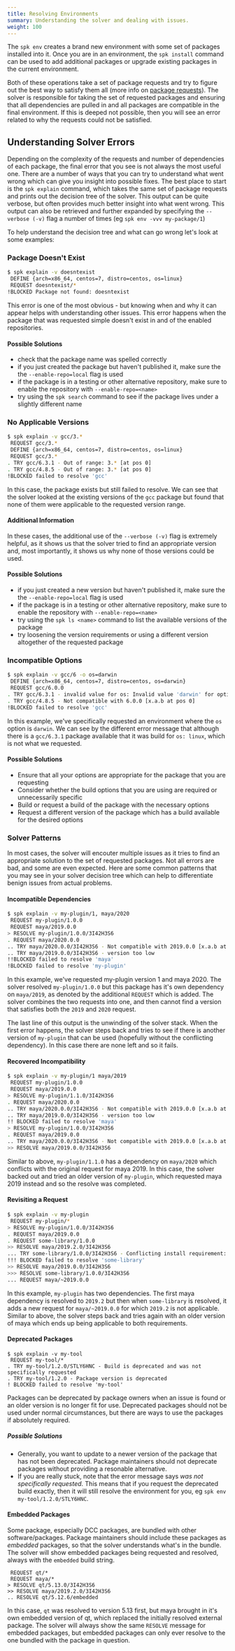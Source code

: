 ```yaml
---
title: Resolving Environments
summary: Understanding the solver and dealing with issues.
weight: 100
---
```


The `spk env` creates a brand new environment with some set of packages installed into it. Once you are in an environment, the `spk install` command can be used to add additional packages or upgrade existing packages in the current environment.

Both of these operations take a set of package requests and try to figure out the best way to satisfy them all (more info on [package requests](../versioning)). The solver is responsible for taking the set of requested packages and ensuring that all dependencies are pulled in and all packages are compatible in the final environment. If this is deeped not possible, then you will see an error related to why the requests could not be satisfied.

## Understanding Solver Errors

Depending on the complexity of the requests and number of dependencies of each package, the final error that you see is not always the most useful one. There are a number of ways that you can try to understand what went wrong which can give you insight into possible fixes. The best place to start is the `spk explain` command, which takes the same set of package requests and prints out the decision tree of the solver. This output can be quite verbose, but often provides much better insight into what went wrong. This output can also be retrieved and further expanded by specifying the `--verbose (-v)` flag a number of times (eg `spk env -vvv my-package/1`)

To help understand the decision tree and what can go wrong let's look at some examples:

### Package Doesn't Exist

```bash
$ spk explain -v doesntexist
 DEFINE {arch=x86_64, centos=7, distro=centos, os=linux}
 REQUEST doesntexist/*
!BLOCKED Package not found: doesntexist
```

This error is one of the most obvious - but knowing when and why it can appear helps with understanding other issues. This error happens when the package that was requested simple doesn't exist in and of the enabled repositories.

#### Possible Solutions

- check that the package name was spelled correctly
- if you just created the package but haven't published it, make sure the the `--enable-repo=local` flag is used
- if the package is in a testing or other alternative repository, make sure to enable the repository with `--enable-repo=<name>`
- try using the `spk search` command to see if the package lives under a slightly different name

### No Applicable Versions

```bash
$ spk explain -v gcc/3.*
 REQUEST gcc/3.*
 DEFINE {arch=x86_64, centos=7, distro=centos, os=linux}
 REQUEST gcc/3.*
. TRY gcc/6.3.1 - Out of range: 3.* [at pos 0]
. TRY gcc/4.8.5 - Out of range: 3.* [at pos 0]
!BLOCKED failed to resolve 'gcc'
```

In this case, the package exists but still failed to resolve. We can see that the solver looked at the existing versions of the `gcc` package but found that none of them were applicable to the requested version range.

#### Additional Information

In these cases, the additional use of the `--verbose (-v)` flag is extremely helpful, as it shows us that the solver tried to find an appropriate version and, most importantly, it shows us why none of those versions could be used.

#### Possible Solutions

- if you just created a new version but haven't published it, make sure the the `--enable-repo=local` flag is used
- if the package is in a testing or other alternative repository, make sure to enable the repository with `--enable-repo=<name>`
- try using the `spk ls <name>` command to list the available versions of the package
- try loosening the version requirements or using a different version altogether of the requested package

### Incompatible Options

```bash
$ spk explain -v gcc/6 -o os=darwin
 DEFINE {arch=x86_64, centos=7, distro=centos, os=darwin}
 REQUEST gcc/6.0.0
. TRY gcc/6.3.1 - invalid value for os: Invalid value 'darwin' for option 'os', must be one of {'linux'}
. TRY gcc/4.8.5 - Not compatible with 6.0.0 [x.a.b at pos 0]
!BLOCKED failed to resolve 'gcc'
```

In this example, we've specifically requested an environment where the `os` option is `darwin`. We can see by the different error message that although there is a `gcc/6.3.1` package available that it was build for `os: linux`, which is not what we requested.

#### Possible Solutions

- Ensure that all your options are appropriate for the package that you are requesting
- Consider whether the build options that you are using are required or unnecessarily specific
- Build or request a build of the package with the necessary options
- Request a different version of the package which has a build available for the desired options

### Solver Patterns

In most cases, the solver will encouter multiple issues as it tries to find an appropriate solution to the set of requested packages. Not all errors are bad, and some are even expected. Here are some common patterns that you may see in your solver decision tree which can help to differentiate benign issues from actual problems.

#### Incompatible Dependencies

```bash
$ spk explain -v my-plugin/1, maya/2020
 REQUEST my-plugin/1.0.0
 REQUEST maya/2019.0.0
> RESOLVE my-plugin/1.0.0/3I42H3S6
. REQUEST maya/2020.0.0
.. TRY maya/2020.0.0/3I42H3S6 - Not compatible with 2019.0.0 [x.a.b at pos 0]
.. TRY maya/2019.0.0/3I42H3S6 - version too low
!!BLOCKED failed to resolve 'maya'
!BLOCKED failed to resolve 'my-plugin'
```

In this example, we've requested my-plugin version 1 and maya 2020. The solver resolved `my-plugin/1.0.0` but this package has it's own dependency on `maya/2019`, as denoted by the additional `REQUEST` which is added. The solver combines the two requests into one, and then cannot find a version that satisfies both the `2019` and `2020` request.

The last line of this output is the unwinding of the solver stack. When the first error happens, the solver steps back and tries to see if there is another version of `my-plugin` that can be used (hopefully without the conflicting dependency). In this case there are none left and so it fails.

#### Recovered Incompatibility

```bash
$ spk explain -v my-plugin/1 maya/2019
 REQUEST my-plugin/1.0.0
 REQUEST maya/2019.0.0
> RESOLVE my-plugin/1.1.0/3I42H3S6
. REQUEST maya/2020.0.0
.. TRY maya/2020.0.0/3I42H3S6 - Not compatible with 2019.0.0 [x.a.b at pos 0]
.. TRY maya/2019.0.0/3I42H3S6 - version too low
!! BLOCKED failed to resolve 'maya'
> RESOLVE my-plugin/1.0.0/3I42H3S6
. REQUEST maya/2019.0.0
.. TRY maya/2020.0.0/3I42H3S6 - Not compatible with 2019.0.0 [x.a.b at pos 0]
>> RESOLVE maya/2019.0.0/3I42H3S6
```

Similar to above, `my-plugin/1.1.0` has a dependency on `maya/2020` which conflicts with the original request for maya 2019. In this case, the solver backed out and tried an older version of `my-plugin`, which requested maya 2019 instead and so the resolve was completed.

#### Revisiting a Request

```bash
$ spk explain -v my-plugin
 REQUEST my-plugin/*
> RESOLVE my-plugin/1.0.0/3I42H3S6
. REQUEST maya/2019.0.0
. REQUEST some-library/1.0.0
>> RESOLVE maya/2019.2.0/3I42H3S6
... TRY some-library/1.0.0/3I42H3S6 - Conflicting install requirement: 'maya' version too high
!!! BLOCKED failed to resolve 'some-library'
>> RESOLVE maya/2019.0.0/3I42H3S6
>>> RESOLVE some-library/1.0.0/3I42H3S6
... REQUEST maya/~2019.0.0
```

In this example, `my-plugin` has two dependencies. The first maya dependency is resolved to `2019.2` but then when `some-library` is resolved, it adds a new request for `maya/~2019.0.0` for which `2019.2` is not applicable. Similar to above, the solver steps back and tries again with an older version of maya which ends up being applicable to both requirements.

#### Deprecated Packages

```
$ spk explain -v my-tool
 REQUEST my-tool/*
. TRY my-tool/1.2.0/STLY6HNC - Build is deprecated and was not specifically requested
. TRY my-tool/1.2.0 - Package version is deprecated
! BLOCKED failed to resolve 'my-tool'
```

Packages can be deprecated by package owners when an issue is found or an older version is no longer fit for use. Deprecated packages should not be used under normal circumstances, but there are ways to use the packages if absolutely required.

##### Possible Solutions

- Generally, you want to update to a newer version of the package that has not been deprecated. Package maintainers should not deprecate packages without providing a resonable alternative.
- If you are really stuck, note that the error message says _was not specifically requested_. This means that if you request the deprecated build exactly, then it will still resolve the environment for you, eg `spk env my-tool/1.2.0/STLY6HNC`.

#### Embedded Packages

Some package, especially DCC packages, are bundled with other software/packages. Package maintainers should include these packages as _embedded_ packages, so that the solver understands what's in the bundle. The solver will show embedded packages being requested and resolved, always with the `embedded` build string.

```
 REQUEST qt/*
 REQUEST maya/*
> RESOLVE qt/5.13.0/3I42H3S6
>> RESOLVE maya/2019.2.0/3I42H3S6
.. RESOLVE qt/5.12.6/embedded
```

In this case, `qt` was resolved to version 5.13 first, but maya brought in it's own embedded version of qt, which replaced the initially resolved external package. The solver will always show the same `RESOLVE` message for embedded packages, but embedded packages can only ever resolve to the one bundled with the package in question.
